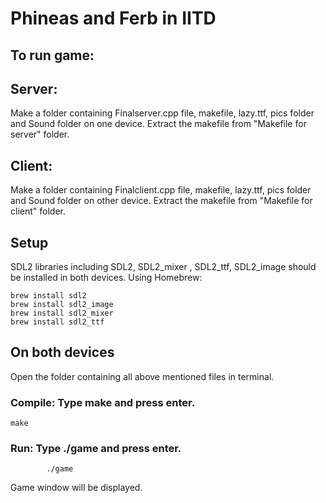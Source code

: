 # Phineas and Ferb in IITD
## To run game:
## Server: 
 Make a folder containing Finalserver.cpp file, makefile, lazy.ttf, pics folder and Sound folder on one device.
 Extract the makefile from "Makefile for server" folder.
## Client: 
 Make a folder containing Finalclient.cpp file, makefile, lazy.ttf, pics folder and Sound folder on other device. 
 Extract the makefile from "Makefile for client" folder.

## Setup
 SDL2 libraries including SDL2, SDL2_mixer , SDL2_ttf, SDL2_image should be installed in both devices.
 Using Homebrew:
```
brew install sdl2
brew install sdl2_image
brew install sdl2_mixer
brew install sdl2_ttf
```

## On both devices

Open the folder containing all above mentioned files in terminal.

### Compile: Type make and press enter.
```
make
```
### Run: Type ./game and press enter.
```
        ./game
```
Game window will be displayed.


